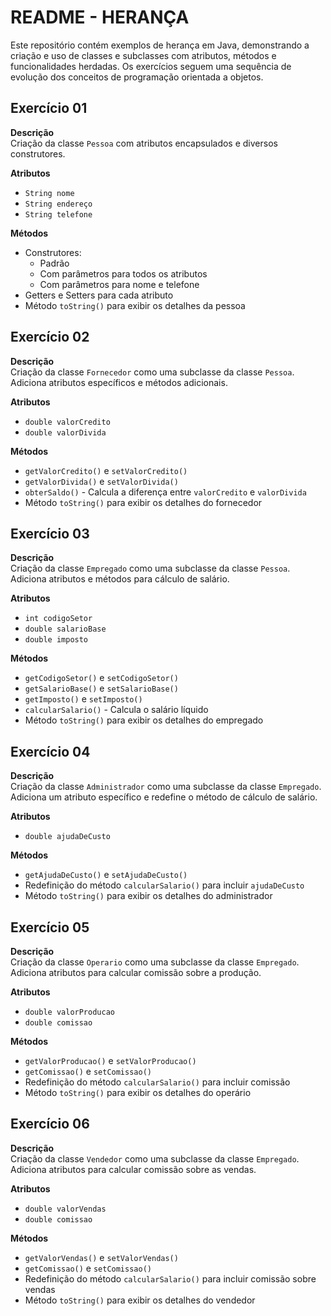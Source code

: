 # README - HERANÇA

Este repositório contém exemplos de herança em Java, demonstrando a criação e uso de classes e subclasses com atributos, métodos e funcionalidades herdadas. Os exercícios seguem uma sequência de evolução dos conceitos de programação orientada a objetos.

## Exercício 01

**Descrição**  
Criação da classe `Pessoa` com atributos encapsulados e diversos construtores.

**Atributos**
- `String nome`
- `String endereço`
- `String telefone`

**Métodos**
- Construtores:
  - Padrão
  - Com parâmetros para todos os atributos
  - Com parâmetros para nome e telefone
- Getters e Setters para cada atributo
- Método `toString()` para exibir os detalhes da pessoa

## Exercício 02

**Descrição**  
Criação da classe `Fornecedor` como uma subclasse da classe `Pessoa`. Adiciona atributos específicos e métodos adicionais.

**Atributos**
- `double valorCredito`
- `double valorDivida`

**Métodos**
- `getValorCredito()` e `setValorCredito()`
- `getValorDivida()` e `setValorDivida()`
- `obterSaldo()` - Calcula a diferença entre `valorCredito` e `valorDivida`
- Método `toString()` para exibir os detalhes do fornecedor

## Exercício 03

**Descrição**  
Criação da classe `Empregado` como uma subclasse da classe `Pessoa`. Adiciona atributos e métodos para cálculo de salário.

**Atributos**
- `int codigoSetor`
- `double salarioBase`
- `double imposto`

**Métodos**
- `getCodigoSetor()` e `setCodigoSetor()`
- `getSalarioBase()` e `setSalarioBase()`
- `getImposto()` e `setImposto()`
- `calcularSalario()` - Calcula o salário líquido
- Método `toString()` para exibir os detalhes do empregado

## Exercício 04

**Descrição**  
Criação da classe `Administrador` como uma subclasse da classe `Empregado`. Adiciona um atributo específico e redefine o método de cálculo de salário.

**Atributos**
- `double ajudaDeCusto`

**Métodos**
- `getAjudaDeCusto()` e `setAjudaDeCusto()`
- Redefinição do método `calcularSalario()` para incluir `ajudaDeCusto`
- Método `toString()` para exibir os detalhes do administrador

## Exercício 05

**Descrição**  
Criação da classe `Operario` como uma subclasse da classe `Empregado`. Adiciona atributos para calcular comissão sobre a produção.

**Atributos**
- `double valorProducao`
- `double comissao`

**Métodos**
- `getValorProducao()` e `setValorProducao()`
- `getComissao()` e `setComissao()`
- Redefinição do método `calcularSalario()` para incluir comissão
- Método `toString()` para exibir os detalhes do operário

## Exercício 06

**Descrição**  
Criação da classe `Vendedor` como uma subclasse da classe `Empregado`. Adiciona atributos para calcular comissão sobre as vendas.

**Atributos**
- `double valorVendas`
- `double comissao`

**Métodos**
- `getValorVendas()` e `setValorVendas()`
- `getComissao()` e `setComissao()`
- Redefinição do método `calcularSalario()` para incluir comissão sobre vendas
- Método `toString()` para exibir os detalhes do vendedor

  
